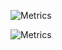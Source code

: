 ![Metrics](https://github.com/FForeverand/FForeverand/workflows/Metrics/badge.svg)


![Metrics](https://metrics.lecoq.io/FForeverand?template=classic&config.timezone=Asia%2FShanghai)
